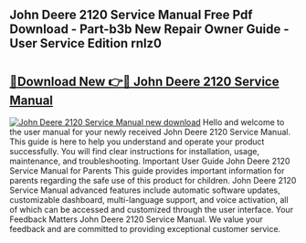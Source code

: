 ## John Deere 2120 Service Manual Free Pdf Download - Part-b3b New Repair Owner Guide - User Service Edition rnIz0

# <h2><a href="http://bc75197.oget.top/?id=John+Deere+2120+Service+Manual">🔗Download New 👉🔴 John Deere 2120 Service Manual</a></h2>

[![John Deere 2120 Service Manual new download](https://i.imgur.com/5g1atiW.png)](http://bc75197.oget.top/?id=John+Deere+2120+Service+Manual)
Hello and welcome to the user manual for your newly received John Deere 2120 Service Manual. This guide is here to help you understand and operate your product successfully. You will find clear instructions for installation, usage, maintenance, and troubleshooting. Important User Guide John Deere 2120 Service Manual for Parents This guide provides important information for parents regarding the safe use of this product for children. John Deere 2120 Service Manual advanced features include automatic software updates, customizable dashboard, multi-language support, and voice activation, all of which can be accessed and customized through the user interface. Your Feedback Matters John Deere 2120 Service Manual. We value your feedback and are committed to providing exceptional customer service.
